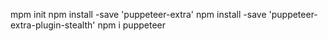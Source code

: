mpm init
npm install -save 'puppeteer-extra'
npm install -save 'puppeteer-extra-plugin-stealth'
npm i puppeteer